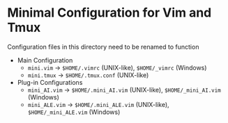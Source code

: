 # Minimal Configuration for Vim and Tmux

Configuration files in this directory need to be renamed to function

- Main Configuration
  - `mini.vim` -> `$HOME/.vimrc` (UNIX-like), `$HOME/_vimrc` (Windows)
  - `mini.tmux` -> `$HOME/.tmux.conf` (UNIX-like)
- Plug-in Configurations
  - `mini_AI.vim` -> `$HOME/.mini_AI.vim` (UNIX-like), `$HOME/_mini_AI.vim` (Windows)
  - `mini_ALE.vim` -> `$HOME/.mini_ALE.vim` (UNIX-like), `$HOME/_mini_ALE.vim` (Windows)
